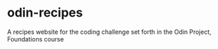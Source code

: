# odin-recipes
A recipes website for the coding challenge set forth in the Odin Project, Foundations course
